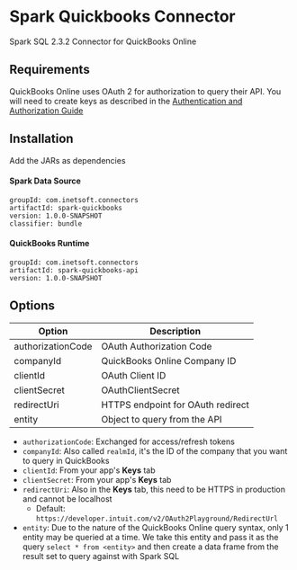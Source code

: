 # Spark Quickbooks Connector
Spark SQL 2.3.2 Connector for QuickBooks Online

## Requirements
QuickBooks Online uses OAuth 2 for authorization to query their API. You will need to
create keys as described in the [Authentication and Authorization Guide](https://developer.intuit.com/app/developer/qbo/docs/develop/authentication-and-authorization/oauth-2.0#obtain-oauth2-credentials-for-your-app)

## Installation
Add the JARs as dependencies
#### Spark Data Source
```
groupId: com.inetsoft.connectors
artifactId: spark-quickbooks
version: 1.0.0-SNAPSHOT
classifier: bundle
```

#### QuickBooks Runtime
```
groupId: com.inetsoft.connectors
artifactId: spark-quickbooks-api
version: 1.0.0-SNAPSHOT
```

## Options

|Option|Description|
|---|---|
|authorizationCode|OAuth Authorization Code|
|companyId|QuickBooks Online Company ID|
|clientId|OAuth Client ID|
|clientSecret|OAuthClientSecret|
|redirectUri|HTTPS endpoint for OAuth redirect|
|entity|Object to query from the API|

* `authorizationCode`: Exchanged for access/refresh tokens
* `companyId`: Also called `realmId`, it's the ID of the company that you want to query in QuickBooks
* `clientId`: From your app's **Keys** tab
* `clientSecret`: From your app's **Keys** tab
* `redirectUri`: Also in the **Keys** tab, this need to be HTTPS in production and cannot be localhost
  * Default: `https://developer.intuit.com/v2/OAuth2Playground/RedirectUrl`
* `entity`: Due to the nature of the QuickBooks Online query syntax, only 1 entity may be queried at a time.
We take this entity and pass it as the query `select * from <entity>` and then create a data frame
from the result set to query against with Spark SQL


